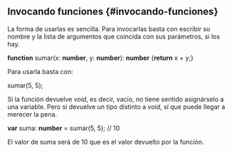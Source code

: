 ## Invocando funciones {#invocando-funciones}

La forma de usarlas es sencilla. Para invocarlas basta con escribir su nombre y la lista de argumentos que coincida con sus parámetros, si los hay.

**function** sumar(x: **number**, y: **number**): **number** {**return** x + y;}

Para usarla basta con:

sumar(5, 5);

Si la función devuelve _void_, es decir, vacío, no tiene sentido asignárselo a una variable. Pero si devuelve un tipo distinto a _void_, sí que puede llegar a merecer la pena.

**var** suma: **number** = sumar(5, 5); // 10

El valor de suma será de 10 que es el valor devuelto por la función.